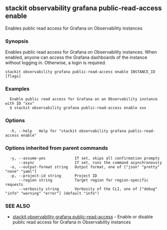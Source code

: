 ## stackit observability grafana public-read-access enable

Enables public read access for Grafana on Observability instances

### Synopsis

Enables public read access for Grafana on Observability instances.
When enabled, anyone can access the Grafana dashboards of the instance without logging in. Otherwise, a login is required.

```
stackit observability grafana public-read-access enable INSTANCE_ID [flags]
```

### Examples

```
  Enable public read access for Grafana on an Observability instance with ID "xxx"
  $ stackit observability grafana public-read-access enable xxx
```

### Options

```
  -h, --help   Help for "stackit observability grafana public-read-access enable"
```

### Options inherited from parent commands

```
  -y, --assume-yes             If set, skips all confirmation prompts
      --async                  If set, runs the command asynchronously
  -o, --output-format string   Output format, one of ["json" "pretty" "none" "yaml"]
  -p, --project-id string      Project ID
      --region string          Target region for region-specific requests
      --verbosity string       Verbosity of the CLI, one of ["debug" "info" "warning" "error"] (default "info")
```

### SEE ALSO

* [stackit observability grafana public-read-access](./stackit_observability_grafana_public-read-access.md)	 - Enable or disable public read access for Grafana in Observability instances

